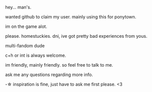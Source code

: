 hey... man's.

wanted github to claim my user. mainly using this for ponytown.

im on the game alot.

please. homestuckies. dni, ive got pretty bad experiences from yous.

multi-fandom dude

c+h or int is always welcome.

im friendly, mainly friendly.
so feel free to talk to me.

ask me any questions regarding more info.

-☆ inspiration is fine, just have to ask me first please. <3
